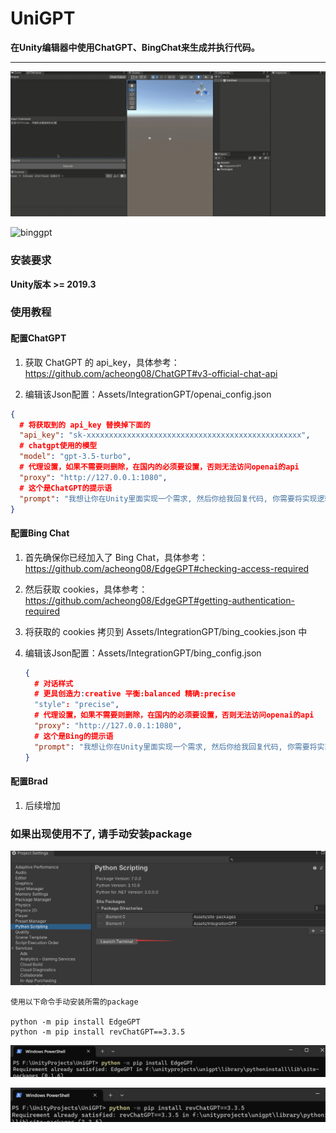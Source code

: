 # UniGPT

**在Unity编辑器中使用ChatGPT、BingChat来生成并执行代码。**

---

![chatgpt](.\Screenshots\chatgpt.gif)

![binggpt](.\Screenshots\binggpt.gif)



### 安装要求

**Unity版本 >= 2019.3**

### 使用教程

#### 配置ChatGPT

1. 获取 ChatGPT 的 api_key，具体参考：https://github.com/acheong08/ChatGPT#v3-official-chat-api

2. 编辑该Json配置：Assets/IntegrationGPT/openai_config.json

```json
{
  # 将获取到的 api_key 替换掉下面的
  "api_key": "sk-xxxxxxxxxxxxxxxxxxxxxxxxxxxxxxxxxxxxxxxxxxxxxxxx",
  # chatgpt使用的模型
  "model": "gpt-3.5-turbo",
  # 代理设置，如果不需要则删除，在国内的必须要设置，否则无法访问openai的api
  "proxy": "http://127.0.0.1:1080",
  # 这个是ChatGPT的提示语
  "prompt": "我想让你在Unity里面实现一个需求, 然后你给我回复代码, 你需要将实现逻辑写在TemplateClass中的Test静态方法里面, 我希望我不需要设置任何东西, 只手动调用Test方法后就能得到正确的结果, 我希望你只回复代码, 而不是其他任何内容, 不要注释.\n我的第一个需求是\n"
}
```

#### 配置Bing Chat

1. 首先确保你已经加入了 Bing Chat，具体参考：https://github.com/acheong08/EdgeGPT#checking-access-required

2. 然后获取 cookies，具体参考：https://github.com/acheong08/EdgeGPT#getting-authentication-required

3. 将获取的 cookies 拷贝到 Assets/IntegrationGPT/bing_cookies.json 中

4. 编辑该Json配置：Assets/IntegrationGPT/bing_config.json

   ```json
   {
     # 对话样式
     # 更具创造力:creative 平衡:balanced 精确:precise
     "style": "precise",
     # 代理设置，如果不需要则删除，在国内的必须要设置，否则无法访问openai的api
     "proxy": "http://127.0.0.1:1080",
     # 这个是Bing的提示语
     "prompt": "我想让你在Unity里面实现一个需求, 然后你给我回复代码, 你需要将实现逻辑写在TemplateClass中的Test静态方法里面, 并正确引用命名空间, 我希望我不需要设置任何东西, 只手动调用Test方法后就能得到正确的结果,我希望你只回复代码, 而不是其他任何内容, 不要注释.\n我的第一个需求是\n"
   }
   ```

#### 配置Brad

1. 后续增加





### 如果出现使用不了, 请手动安装package

![image-20230324020733689](.\Screenshots\image-20230324020733689.png)

```
使用以下命令手动安装所需的package

python -m pip install EdgeGPT
python -m pip install revChatGPT==3.3.5
```

![image-20230324021009501](.\Screenshots\image-20230324021009501.png)

![image-20230324021128716](.\Screenshots\image-20230324021128716.png)

